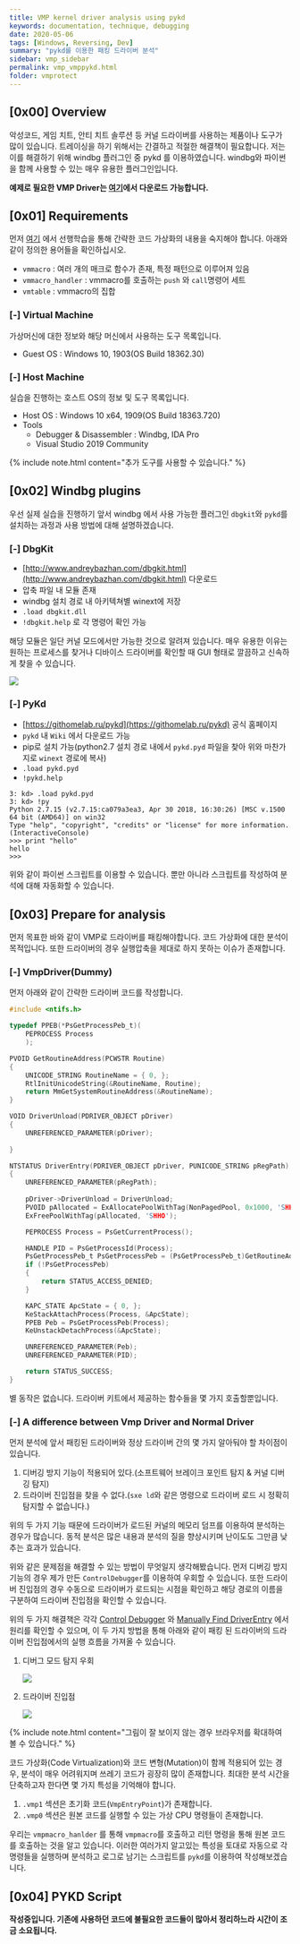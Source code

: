 ```yaml
---
title: VMP kernel driver analysis using pykd
keywords: documentation, technique, debugging
date: 2020-05-06
tags: [Windows, Reversing, Dev]
summary: "pykd를 이용한 패킹 드라이버 분석"
sidebar: vmp_sidebar
permalink: vmp_vmppykd.html
folder: vmprotect
---
```


## [0x00] Overview

악성코드, 게임 치트, 안티 치트 솔루션 등 커널 드라이버를 사용하는 제품이나 도구가 많이 있습니다. 트레이싱을 하기 위해서는 간결하고 적절한 해결책이 필요합니다. 저는 이를 해결하기 위해 windbg 플러그인 중 pykd 를 이용하였습니다. windbg와 파이썬을 함께 사용할 수 있는 매우 유용한 플러그인입니다.

**예제로 필요한 VMP Driver는 [여기](https://github.com/Shhoya/Examples/tree/master/0x01_VMPDriver)에서 다운로드 가능합니다.**

## [0x01] Requirements

먼저 [여기](https://shhoya.github.io/vmp_vmpanalysis.html) 에서 선행학습을 통해 간략한 코드 가상화의 내용을 숙지해야 합니다. 아래와 같이 정의한 용어들을 확인하십시오.

- `vmmacro` : 여러 개의 매크로 함수가 존재, 특정 패턴으로 이루어져 있음
- `vmmacro_handler` : vmmacro를 호출하는 `push` 와 `call`명령어 세트
- `vmtable` : vmmacro의 집합

### [-] Virtual Machine

가상머신에 대한 정보와 해당 머신에서 사용하는 도구 목록입니다.

- Guest OS : Windows 10, 1903(OS Build 18362.30)



### [-] Host Machine

실습을 진행하는 호스트 OS의 정보 및 도구 목록입니다.

- Host OS : Windows 10 x64, 1909(OS Build 18363.720)
- Tools
  - Debugger & Disassembler : Windbg, IDA Pro
  - Visual Studio 2019 Community

{% include note.html content="추가 도구를 사용할 수 있습니다." %}



## [0x02] Windbg plugins

우선 실제 실습을 진행하기 앞서 windbg 에서 사용 가능한 플러그인 `dbgkit`와 `pykd`를 설치하는 과정과 사용 방법에 대해 설명하겠습니다.

### [-] DbgKit

- [http://www.andreybazhan.com/dbgkit.html](http://www.andreybazhan.com/dbgkit.html) 다운로드
-  압축 파일 내 모듈 존재
- windbg 설치 경로 내 아키텍쳐별 winext에 저장
- `.load dbgkit.dll`
- `!dbgkit.help` 로 각 명령어 확인 가능

해당 모듈은 일단 커널 모드에서만 가능한 것으로 알려져 있습니다. 매우 유용한 이유는 원하는 프로세스를 찾거나 디바이스 드라이버를 확인할 때 GUI 형태로 깔끔하고 신속하게 찾을 수 있습니다.

<img src="https://github.com/Shhoya/shhoya.github.io/blob/master/rsrc/vmp/vmp_00.png?raw=true">



### [-] PyKd

- [https://githomelab.ru/pykd](https://githomelab.ru/pykd) 공식 홈페이지
- `pykd` 내 `Wiki` 에서 다운로드 가능
- pip로 설치 가능(python2.7 설치 경로 내에서 `pykd.pyd` 파일을 찾아 위와 마찬가지로 `winext` 경로에 복사)
- `.load pykd.pyd`
- `!pykd.help`

```
3: kd> .load pykd.pyd
3: kd> !py
Python 2.7.15 (v2.7.15:ca079a3ea3, Apr 30 2018, 16:30:26) [MSC v.1500 64 bit (AMD64)] on win32
Type "help", "copyright", "credits" or "license" for more information.
(InteractiveConsole)
>>> print "hello"
hello
>>> 
```

위와 같이 파이썬 스크립트를 이용할 수 있습니다. 뿐만 아니라 스크립트를 작성하여 분석에 대해 자동화할 수 있습니다.



## [0x03] Prepare for analysis

먼저 목표한 바와 같이 VMP로 드라이버를 패킹해야합니다. 코드 가상화에 대한 분석이 목적입니다. 또한 드라이버의 경우 실행압축을 제대로 하지 못하는 이슈가 존재합니다.

### [-] VmpDriver(Dummy)

먼저 아래와 같이 간략한 드라이버 코드를 작성합니다.

```c
#include <ntifs.h>

typedef PPEB(*PsGetProcessPeb_t)(
	PEPROCESS Process
	);

PVOID GetRoutineAddress(PCWSTR Routine)
{
	UNICODE_STRING RoutineName = { 0, };
	RtlInitUnicodeString(&RoutineName, Routine);
	return MmGetSystemRoutineAddress(&RoutineName);
}

VOID DriverUnload(PDRIVER_OBJECT pDriver)
{
	UNREFERENCED_PARAMETER(pDriver);
	
}

NTSTATUS DriverEntry(PDRIVER_OBJECT pDriver, PUNICODE_STRING pRegPath)
{
	UNREFERENCED_PARAMETER(pRegPath);
	
	pDriver->DriverUnload = DriverUnload;
	PVOID pAllocated = ExAllocatePoolWithTag(NonPagedPool, 0x1000, 'SHHO');
	ExFreePoolWithTag(pAllocated, 'SHHO');

	PEPROCESS Process = PsGetCurrentProcess();

	HANDLE PID = PsGetProcessId(Process);
	PsGetProcessPeb_t PsGetProcessPeb = (PsGetProcessPeb_t)GetRoutineAddress(L"PsGetProcessPeb");
	if (!PsGetProcessPeb)
	{
		return STATUS_ACCESS_DENIED;
	}

	KAPC_STATE ApcState = { 0, };
	KeStackAttachProcess(Process, &ApcState);
	PPEB Peb = PsGetProcessPeb(Process);
	KeUnstackDetachProcess(&ApcState);

	UNREFERENCED_PARAMETER(Peb);
	UNREFERENCED_PARAMETER(PID);

	return STATUS_SUCCESS;
}
```

별 동작은 없습니다. 드라이버 키트에서 제공하는 함수들을 몇 가지 호출할뿐입니다.

### [-] A difference between Vmp Driver and Normal  Driver

먼저 분석에 앞서 패킹된 드라이버와 정상 드라이버 간의 몇 가지 알아둬야 할 차이점이 있습니다.

1. 디버깅 방지 기능이 적용되어 있다.(소프트웨어 브레이크 포인트 탐지 & 커널 디버깅 탐지)
2. 드라이버 진입점을 찾을 수 없다.(`sxe ld`와 같은 명령으로 드라이버 로드 시 정확히 탐지할 수 없습니다.)

위의 두 가지 기능 때문에 드라이버가 로드된 커널의 메모리 덤프를 이용하여 분석하는 경우가 많습니다. 동적 분석은 많은 내용과 분석의 질을 향상시키며 난이도도 그만큼 낮추는 효과가 있습니다.

위와 같은 문제점을 해결할 수 있는 방법이 무엇일지 생각해봤습니다. 먼저 디버깅 방지 기능의 경우 제가 만든 `ControlDebugger`를 이용하여 우회할 수 있습니다. 또한 드라이버 진입점의 경우 수동으로 드라이버가 로드되는 시점을 확인하고 해당 경로의 이름을 구분하여 드라이버 진입점을 확인할 수 있습니다.

위의 두 가지 해결책은 각각 [Control Debugger](https://shhoya.github.io/antikernel_ctrldebugger.html) 와 [Manually Find DriverEntry](https://shhoya.github.io/driverentry.html) 에서 원리를 확인할 수 있으며, 이 두 가지 방법을 통해 아래와 같이 패킹 된 드라이버의 드라이버 진입점에서의 실행 흐름을 가져올 수 있습니다.

1. 디버그 모드 탐지 우회

   <img src="https://github.com/Shhoya/shhoya.github.io/blob/master/rsrc/vmp/vmp_01.gif?raw=true">

2. 드라이버 진입점

   <img src="https://github.com/Shhoya/shhoya.github.io/blob/master/rsrc/vmp/vmp_02.gif?raw=true">

{% include note.html content="그림이 잘 보이지 않는 경우 브라우저를 확대하여 볼 수 있습니다." %}

코드 가상화(Code Virtualization)와 코드 변형(Mutation)이 함께 적용되어 있는 경우, 분석이 매우 어려워지며 쓰레기 코드가 굉장히 많이 존재합니다. 최대한 분석 시간을 단축하고자 한다면 몇 가지 특성을 기억해야 합니다.

1. `.vmp1` 섹션은 초기화 코드(`VmpEntryPoint`)가 존재합니다.
2. `.vmp0` 섹션은 원본 코드를 실행할 수 있는 가상 CPU 명령들이 존재합니다.

우리는 `vmpmacro_hanlder` 를 통해 `vmpmacro`를 호출하고 리턴 명령을 통해 원본 코드를 호출하는 것을 알고 있습니다. 이러한 여러가지 알고있는 특성을 토대로 자동으로 각 명령들을 실행하며 분석하고 로그로 남기는 스크립트를 `pykd`를 이용하여 작성해보겠습니다.

## [0x04] PYKD Script

**작성중입니다. 기존에 사용하던 코드에 불필요한 코드들이 많아서 정리하느라 시간이 조금 소요됩니다.**



